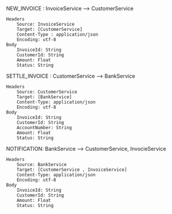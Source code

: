 NEW_INVOICE : 
    InvoiceService --> CustomerService
    
    Headers
        Source: InvoiceService
        Target: [CustomerService]
        Content-Type : application/json
        Encoding: utf-8
    Body
        InvoiceId: String
        CustomerId: String
        Amount: Float
        Status: String

SETTLE_INVOICE : 
    CustomerService --> BankService
    
    Headers
        Source: CustomerService
        Target: [BankService]
        Content-Type: application/json
        Encoding: utf-8
    Body
        InvoiceId: String
        CustomerId: String
        AccountNumber: String
        Amount: Float
        Status: String
NOTIFICATION:
    BankService --> CustomerService, InvocieService
    
    Headers
        Source: BankService
        Target: [CustomerService , InvoiceService]
        Content-Type: application/json
        Encoding: utf-8
    Body
        InvoiceId: String
        CustomerId: String
        Amount: Float
        Status: String
        
    

    
        
            
    